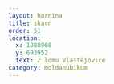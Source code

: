 ```yaml
---
layout: hornina
title: skarn
order: 51
location:
  x: 1088968
  y: 693952
  text: Z lomu Vlastějovice
category: moldanubikum
---
```


